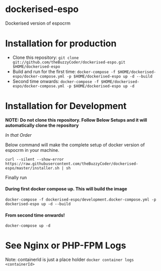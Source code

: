 # dockerised-espo
Dockerised version of espocrm

# Installation for production

- Clone this repository: `git clone git://github.com/theBuzzyCoder/dockerised-espo.git $HOME/dockerised-espo`
- Build and run for the first time: `docker-compose -f $HOME/dockerised-espo/docker-compose.yml -p $HOME/dockerised-espo up -d --build`
- Second time onwards: `docker-compose -f $HOME/dockerised-espo/docker-compose.yml -p $HOME/dockerised-espo up -d`

# Installation for Development

**NOTE: Do not clone this repository. Follow Below Setups and it will automatically clone the repository**

*In that Order*

Below command will make the complete setup of docker version of espocrm in your machine.

`curl --silent --show-error https://raw.githubusercontent.com/theBuzzyCoder/dockerised-espo/master/installer.sh | sh`

Finally run

#### During first docker compose up. This will build the image

`docker-compose -f dockerised-espo/development.docker-compose.yml -p dockerised-espo up -d --build`

#### From second time onwards!
`docker-compose up -d`

# See Nginx or PHP-FPM Logs

Note: containerId is just a place holder
`docker container logs <containerId>`

